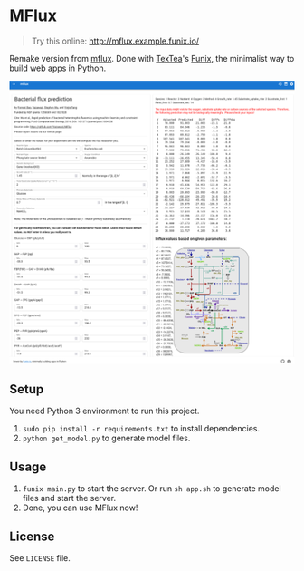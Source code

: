 # MFlux

> Try this online: http://mflux.example.funix.io/

Remake version from [mflux](https://github.com/forrestbao/mflux). Done with [TexTea](https://github.com/TexteaInc/)'s [Funix](https://github.com/TexteaInc/funix), the minimalist way to build web apps in Python.

![screenshot](./static/screenshot.png)


## Setup

You need Python 3 environment to run this project.

1. `sudo pip install -r requirements.txt` to install dependencies.
2. `python get_model.py` to generate model files.

## Usage

1. `funix main.py` to start the server. Or run `sh app.sh` to generate model files and start the server.
2. Done, you can use MFlux now!

## License

See `LICENSE` file.
